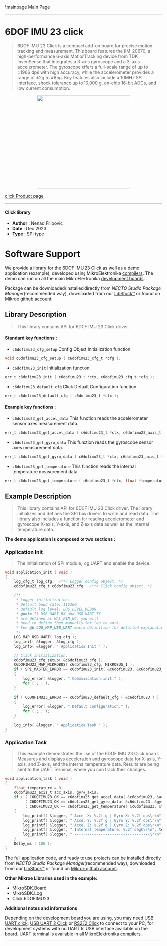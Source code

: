 \mainpage Main Page

---
# 6DOF IMU 23 click

> 6DOF IMU 23 Click is a compact add-on board for precise motion tracking and measurement. This board features the IIM-20670, a high-performance 6-axis MotionTracking device from TDK InvenSense that integrates a 3-axis gyroscope and a 3-axis accelerometer. The gyroscope offers a full-scale range of up to ±1966 dps with high accuracy, while the accelerometer provides a range of ±2g to ±65g. Key features also include a 10MHz SPI interface, shock tolerance up to 10,000 g, on-chip 16-bit ADCs, and low current consumption.

<p align="center">
  <img src="https://download.mikroe.com/images/click_for_ide/6dofimu23_click.png" height=300px>
</p>

[click Product page](https://www.mikroe.com/6dof-imu-23-click)

---


#### Click library

- **Author**        : Nenad Filipovic
- **Date**          : Dec 2023.
- **Type**          : SPI type


# Software Support

We provide a library for the 6DOF IMU 23 Click
as well as a demo application (example), developed using MikroElektronika
[compilers](https://www.mikroe.com/necto-studio).
The demo can run on all the main MikroElektronika [development boards](https://www.mikroe.com/development-boards).

Package can be downloaded/installed directly from *NECTO Studio Package Manager*(recommended way), downloaded from our [LibStock&trade;](https://libstock.mikroe.com) or found on [Mikroe github account](https://github.com/MikroElektronika/mikrosdk_click_v2/tree/master/clicks).

## Library Description

> This library contains API for 6DOF IMU 23 Click driver.

#### Standard key functions :

- `c6dofimu23_cfg_setup` Config Object Initialization function.
```c
void c6dofimu23_cfg_setup ( c6dofimu23_cfg_t *cfg );
```

- `c6dofimu23_init` Initialization function.
```c
err_t c6dofimu23_init ( c6dofimu23_t *ctx, c6dofimu23_cfg_t *cfg );
```

- `c6dofimu23_default_cfg` Click Default Configuration function.
```c
err_t c6dofimu23_default_cfg ( c6dofimu23_t *ctx );
```

#### Example key functions :

- `c6dofimu23_get_accel_data` This function reads the accelerometer sensor axes measurement data.
```c
err_t c6dofimu23_get_accel_data ( c6dofimu23_t *ctx, c6dofimu23_axis_t *acc_axis );
```

- `c6dofimu23_get_gyro_data` This function reads the gyroscope sensor axes measurement data.
```c
err_t c6dofimu23_get_gyro_data ( c6dofimu23_t *ctx, c6dofimu23_axis_t *gyro_axis );
```

- `c6dofimu23_get_temperature` This function reads the internal temperature measurement data.
```c
err_t c6dofimu23_get_temperature ( c6dofimu23_t *ctx, float *temperature );
```

## Example Description

> This library contains API for 6DOF IMU 23 Click driver.
> The library initializes and defines the SPI bus drivers 
> to write and read data. The library also includes a function for reading 
> accelerometer and gyroscope X-axis, Y-axis, and Z-axis data as well as the internal temperature data.

**The demo application is composed of two sections :**

### Application Init

> The initialization of SPI module, log UART and enable the device.

```c
void application_init ( void )
{
    log_cfg_t log_cfg;  /**< Logger config object. */
    c6dofimu23_cfg_t c6dofimu23_cfg;  /**< Click config object. */

    /** 
     * Logger initialization.
     * Default baud rate: 115200
     * Default log level: LOG_LEVEL_DEBUG
     * @note If USB_UART_RX and USB_UART_TX 
     * are defined as HAL_PIN_NC, you will 
     * need to define them manually for log to work. 
     * See @b LOG_MAP_USB_UART macro definition for detailed explanation.
     */
    LOG_MAP_USB_UART( log_cfg );
    log_init( &logger, &log_cfg );
    log_info( &logger, " Application Init " );

    // Click initialization.
    c6dofimu23_cfg_setup( &c6dofimu23_cfg );
    C6DOFIMU23_MAP_MIKROBUS( c6dofimu23_cfg, MIKROBUS_1 );
    if ( SPI_MASTER_ERROR == c6dofimu23_init( &c6dofimu23, &c6dofimu23_cfg ) )
    {
        log_error( &logger, " Communication init." );
        for ( ; ; );
    }
    
    if ( C6DOFIMU23_ERROR == c6dofimu23_default_cfg ( &c6dofimu23 ) )
    {
        log_error( &logger, " Default configuration." );
        for ( ; ; );
    }
    
    log_info( &logger, " Application Task " );
}
```

### Application Task

> This example demonstrates the use of the 6DOF IMU 23 Click board.
> Measures and displays acceleration and gyroscope data for X-axis, Y-axis, and Z-axis, and the internal temperature data.
> Results are being sent to the UART Terminal, where you can track their changes.

```c
void application_task ( void )
{
    float temperature = 0;
    c6dofimu23_axis_t acc_axis, gyro_axis;
    if ( ( C6DOFIMU23_OK == c6dofimu23_get_accel_data( &c6dofimu23, &acc_axis ) ) &&
         ( C6DOFIMU23_OK == c6dofimu23_get_gyro_data( &c6dofimu23, &gyro_axis ) ) &&
         ( C6DOFIMU23_OK == c6dofimu23_get_temperature( &c6dofimu23, &temperature ) ) )
    {
        log_printf( &logger, " Accel X: %.2f g | Gyro X: %.2f dps\r\n", acc_axis.x, gyro_axis.x );
        log_printf( &logger, " Accel Y: %.2f g | Gyro Y: %.2f dps\r\n", acc_axis.y, gyro_axis.y );
        log_printf( &logger, " Accel Z: %.2f g | Gyro Z: %.2f dps\r\n", acc_axis.z, gyro_axis.z );
        log_printf( &logger, " Internal temperature: %.2f degC\r\n", temperature );
        log_printf( &logger, " ----------------------------------\r\n" );
    }
    Delay_ms ( 100 );
}
```

The full application code, and ready to use projects can be installed directly from *NECTO Studio Package Manager*(recommended way), downloaded from our [LibStock&trade;](https://libstock.mikroe.com) or found on [Mikroe github account](https://github.com/MikroElektronika/mikrosdk_click_v2/tree/master/clicks).

**Other Mikroe Libraries used in the example:**

- MikroSDK.Board
- MikroSDK.Log
- Click.6DOFIMU23

**Additional notes and informations**

Depending on the development board you are using, you may need
[USB UART click](https://www.mikroe.com/usb-uart-click),
[USB UART 2 Click](https://www.mikroe.com/usb-uart-2-click) or
[RS232 Click](https://www.mikroe.com/rs232-click) to connect to your PC, for
development systems with no UART to USB interface available on the board. UART
terminal is available in all MikroElektronika
[compilers](https://shop.mikroe.com/compilers).

---

